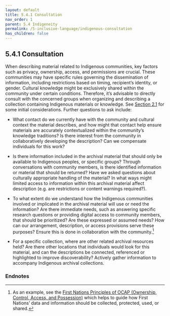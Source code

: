 ```yaml
---
layout: default
title: 5.4.1 Consultation
nav_order: 1
parent: 5.4 Indigeneity
permalink: /5-inclusive-language/indigenous-consultation
has_children: false
---
```

## 5.4.1 Consultation

When describing material related to Indigenous communities, key factors such as privacy, ownership, access, and permissions are crucial. These communities may have specific rules governing the dissemination of information, including restrictions based on timing, recipient’s identity, or gender. Cultural knowledge might be exclusively shared within the community under certain conditions. Therefore, it’s advisable to directly consult with the concerned groups when organizing and describing a collection containing Indigenous materials or knowledge. See [Section 2.1](/UTARMS-style-guide/2-initial-questions/consultation) for some initial considerations. Further questions to ask include:

* What contact do we currently have with the community and cultural context the material describes, and how might that contact help ensure materials are accurately contextualized within the community’s knowledge traditions? Is there interest from the community in collaboratively developing the description? Can we compensate individuals for this work? 

* Is there information included in the archival material that should only be available to Indigenous peoples, or specific groups? Through conversations with community members, is there identified information or material that should be returned? Have we asked questions about culturally appropriate handling of the material? In what ways might limited access to information within this archival material affect description (e.g. are restrictions or content warnings required?).

* To what extent do we understand how the Indigenous communities involved or implicated in the archival material will use or need the information? Are there immediate needs, such as answering specific research questions or providing digital access to community members, that should be prioritized? Are these expressed or assumed needs? How can our arrangement, description, or access provisions serve these purposes? Ensure this is done in collaboration with the community.[^29] 

* For a specific collection, where are other related archival resources held? Are there other locations that individuals would look for this material, and can the descriptions be connected, referenced or highlighted to improve discoverability? Actively gather information to accompany Indigenous archival collections.

### Endnotes

[^29]: As an example, see the [First Nations Principles of OCAP (Ownership, Control, Access, and Possession)](https://fnigc.ca/ocap-training/) which helps to guide how First Nations’ data and information should be collected, protected, used, or shared.